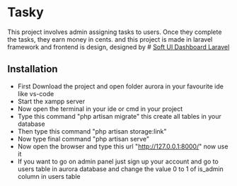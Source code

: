 # Tasky
This project involves admin assigning tasks to users. Once they complete the tasks, they earn money in cents. and this project is made in laravel framework and frontend is design, designed by # [Soft UI Dashboard Laravel](https://www.creative-tim.com/product/paper-dashboard)

## Installation
* First Download the project and open folder aurora in your favourite ide like vs-code
* Start the xampp server
* Now open the terminal in your ide or cmd in your project
* Type this command "php artisan migrate" this create all tables in your database
* Then type this command "php artisan storage:link"
* Now type final command "php artisan serve"
* Now open the browser and type this url "http://127.0.0.1:8000/" now use it
* If you want to go on admin panel just sign up your account and go to users table in aurora database and change the value 0 to 1 of is_admin column in users table
